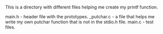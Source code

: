This is a directory with different files helping me create my printf function.

main.h - header file with the prototypes.
_putchar.c - a file that helps me write my own putchar function that is not in the stdio.h file.
main.c - test files.
